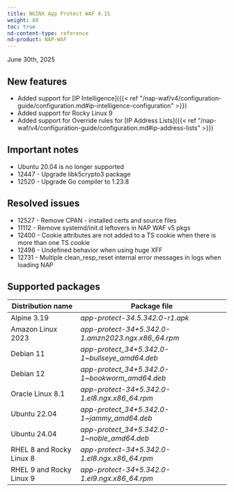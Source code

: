 ```yaml
---
title: NGINX App Protect WAF 4.15
weight: 80
toc: true
nd-content-type: reference
nd-product: NAP-WAF
---
```


June 30th, 2025

## New features

- Added support for [IP Intelligence]({{< ref "/nap-waf/v4/configuration-guide/configuration.md#ip-intelligence-configuration" >}})
- Added support for Rocky Linux 9 
- Added support for Override rules for [IP Address Lists]({{< ref "/nap-waf/v4/configuration-guide/configuration.md#ip-address-lists" >}})

## Important notes

- Ubuntu 20.04 is no longer supported
- 12447 - Upgrade libk5crypto3 package
- 12520 - Upgrade Go compiler to 1.23.8

## Resolved issues

- 12527 - Remove CPAN - installed certs and source files
- 11112 - Remove systemd/init.d leftovers in NAP WAF v5 pkgs
- 12400 - Cookie attributes are not added to a TS cookie when there is more than one TS cookie
- 12498 - Undefined behavior when using huge XFF 
- 12731 - Multiple clean_resp_reset internal error messages in logs when loading NAP

## Supported packages

| Distribution name        | Package file                                       |
|--------------------------|----------------------------------------------------|
| Alpine 3.19              | _app-protect-34.5.342.0-r1.apk_                    |
| Amazon Linux 2023        | _app-protect-34+5.342.0-1.amzn2023.ngx.x86_64.rpm_ |
| Debian 11                | _app-protect_34+5.342.0-1\~bullseye_amd64.deb_     |
| Debian 12                | _app-protect_34+5.342.0-1\~bookworm_amd64.deb_     |
| Oracle Linux 8.1         | _app-protect-34+5.342.0-1.el8.ngx.x86_64.rpm_      | 
| Ubuntu 22.04             | _app-protect_34+5.342.0-1\~jammy_amd64.deb_        |
| Ubuntu 24.04             | _app-protect_34+5.342.0-1\~noble_amd64.deb_        |
| RHEL 8 and Rocky Linux 8 | _app-protect-34+5.342.0-1.el8.ngx.x86_64.rpm_      |
| RHEL 9 and Rocky Linux 9 | _app-protect-34+5.342.0-1.el9.ngx.x86_64.rpm_      |
